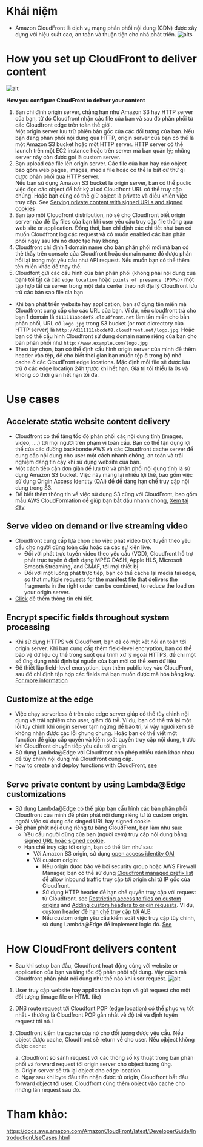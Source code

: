 # Khái niệm
- Amazon CloudFront là dịch vụ mạng phân phối nội dung (CDN) được xây dựng với hiệu suất cao, an toàn và thuận tiện cho nhà phát triển.
 ![alts](../images/cloudfront1.png)

# How you set up CloudFront to deliver content

![alt](../images/cloudfront_deliver_1.png)

**How you configure CloudFront to deliver your content**
1. Bạn chỉ định origin server, chẳng hạn như Amazon S3 hay HTTP server của bạn, từ đó Cloudfront nhận các file của bạn và sau đó phân phối từ các Cloudfront edge trên toàn thế giới. <br> Một origin server lưu trữ phiên bản gốc của các đối tượng của bạn. Nếu bạn đang phân phối nội dung qua HTTP, origin server của bạn có thể là một Amazon S3 bucket hoặc một HTTP server. HTTP server có thể launch trên một EC2 instance hoặc trên server mà bạn quản lý; những server này còn được gọi là custom server.
2. Bạn upload các file lên origin server. Các file của bạn hay các object bao gồm web pages, images, media file hoặc có thể là bất cứ thứ gì được phân phối qua HTTP server. <br> Nếu bạn sử dụng Amazon S3 bucket là origin server, ban có thể puclic việc đọc các object để bất kỳ ai có Cloudfront URL có thể truy cập chúng. Hoặc bạn cũng có thể giữ object là private và điều khiển việc truy cập. See [Serving private content with signed URLs and signed cookies](https://docs.aws.amazon.com/AmazonCloudFront/latest/DeveloperGuide/PrivateContent.html)
3. Bạn tạo một Cloudfront distribution, nó sẽ cho Cloudfront biết origin server nào để lấy files của bạn khi user yêu cầu truy cập file thông qua web site or application. Đồng thời, bạn chỉ định các chi tiết như bạn có muốn Cloudfront log các request và có muốn enabled các bản phân phối ngay sau khi nó được tạo hay không.
4. Cloudfront chỉ định 1 domain name cho bản phân phối mới mà bạn có thẻ thấy trên console của Cloudfront hoặc domain name đó được phản hồi lại trong một yêu cầu như API request. Nếu muốn bạn có thể thêm tên miền khác để thay thế.
5. Cloudfont gửi các cấu hình của bản phân phối (khong phải nội dung của bạn) tói tất cả các `edge location` hoặc `points of presence (POPs)`- một tập hợp tất cả server trong một data center theo nơi địa lý Cloudfront lưu trữ các bản sao file cỉa bạn

- Khi bạn phát triển website hay application, bạn sử dụng tên miền mà Cloudfront cung cấp cho các URL  của bạn. Ví dụ, nếu cloudfront trả cho bạn 1 domain là `d111111abcdef8.cloudfront.net` làm tên miền cho bản phân phối, URL có `logo.jpg` trong S3 bucket (or root dicrectory của HTTP server) là `http://d111111abcdef8.cloudfront.net/logo.jpg`. Hoặc bạn có thể cấu hình Cloudfront sử dụng domain name riêng của bạn cho bản phân phối như `http://www.example.com/logo.jpg`
- Theo tùy chọn, bạn có thể định cấu hình origin server của mình để thêm header vào tệp, để cho biết thời gian bạn muốn tệp ở trong bộ nhớ cache ở các CloudFront edge locations. Mặc định mỗi file sẽ được lưu trữ ở các edge location 24h trước khi hết hạn. Giá trị tối thiểu là 0s và không có thời gian hết hạn tối đa.
  
# Use cases
## Accelerate static website content delivery
- Cloudfront có thể tăng tốc độ phân phối các nội dung tĩnh (images, video, ....) tới mọi người trên phạm vi toàn cầu. Bạn có thể tận dụng lợi thế của các đường backbonde AWS và các Cloudfront cache server để cung cấp nội dung cho user một cách nhanh chóng, an toàn và trải nghiệm đáng tin cậy khi sử dụng website của bạn.
- Một cách tiếp cận đơn giản để lưu trữ và phân phối nội dung tĩnh là sử dụng Amazon S3 bucket. Việc này mang lại nhiều lợi thế, bao gồm việc sử dụng  Origin Access Identity (OAI) để dễ dàng hạn chế truy cập nội dung trong S3.
- Để biết thêm thông tin về việc sử dụng S3 cùng với CloudFront, bao gồm mẫu AWS CloudFormation để giúp bạn bắt đầu nhanh chóng, [Xem tại đây](https://aws.amazon.com/blogs/networking-and-content-delivery/amazon-s3-amazon-cloudfront-a-match-made-in-the-cloud/)

## Serve video on demand or live streaming video
- Cloudfront cung cấp lựa chọn cho việc phát video trực tuyến theo yêu cầu cho người dùng toàn cầu hoặc cả các sự kiện live.
  - Đối với phát trực tuyến video theo yêu cầu (VOD), Cloudfront hỗ trợ phát trực tuyến ở định dạng MPEG DASH, Apple HLS, Microsoft Smooth Streaming, and CMAF, tới mọi thiết bị
  - Đối với một luồng phát trực tiếp, bạn có thể cache lại media tại edge, so that multiple requests for the manifest file that delivers the fragments in the right order can be combined, to reduce the load on your origin server.
- [Click](https://docs.aws.amazon.com/AmazonCloudFront/latest/DeveloperGuide/on-demand-streaming-video.html) để thêm thông tin chi tiết.

## Encrypt specific fields throughout system processing
- Khi sử dụng HTTPS với Cloudfront, bạn đã có một kết nối an toàn tới origin server. Khi bạn cung cấp thêm field-level encryption, bạn có thể bảo vệ dữ liệu cụ thể trong suốt quá trình xử lý ngoài HTTPS,  để chỉ một số ứng dụng nhất định tại nguồn của bạn mới có thể xem dữ liệu
- Để thiết lập field-level encryption, bạn thêm public key vào CloudFront, sau đó chỉ định tập hợp các fields mà bạn muốn được mã hóa bằng key. [For more information](https://docs.aws.amazon.com/AmazonCloudFront/latest/DeveloperGuide/field-level-encryption.html)

## Customize at the edge
- Việc chạy serverless ở trên các edge server giúp có thể tùy chỉnh nội dung và trải nghiệm cho user, giảm độ trễ. Ví dụ, bạn có thể trả lại một lỗi tùy chỉnh khi origin server tạm ngừng để bảo trì, vì vậy người xem sẽ không nhận được các lỗi chung chung. Hoặc bạn có thể viết một function để giúp cấp quyền và kiểm soát quyền truy cập nội dung, trước khi Cloudfront chuyển tiếp yêu cầu tới origin.
- Sử dụng Lambda@Edge với Cloudfront cho phép nhiều cách khác nhau để tùy chỉnh nội dung mà Cloudfront cung cấp.
- how to create and deploy functions with CloudFront, [see](https://docs.aws.amazon.com/AmazonCloudFront/latest/DeveloperGuide/lambda-at-the-edge.html)
  
## Serve private content by using Lambda@Edge customizations
- Sử dụng Lambda@Edge có thể giúp bạn cấu hình các bản phân phối Cloudfront của mình để phân phát nội dung riêng tư từ custom origin. ngoài việc sử dụng các singed URL hay signed cookie
- Để phân phát nội dung riêng tư bằng CloudFront, bạn làm như sau:
  - Yêu cầu người dùng của bạn (người xem) truy cập nội dung bằng [signed URL hoặc signed cookie](https://docs.aws.amazon.com/AmazonCloudFront/latest/DeveloperGuide/PrivateContent.html).
  - Hạn chế truy cập tới origin, bạn có thể làm như sau:
    - Với Amazon S3 origin, sử dụng [open access identity OAI](https://docs.aws.amazon.com/AmazonCloudFront/latest/DeveloperGuide/private-content-restricting-access-to-s3.html)
    - Với custom origin:
      - Nếu origin được bảo vệ bởi security group hoặc AWS Firewall Manager, bạn có thể sử dụng [Cloudfront managed prefix list](https://docs.aws.amazon.com/AmazonCloudFront/latest/DeveloperGuide/LocationsOfEdgeServers.html#managed-prefix-list) để allow inbound traffic truy cập tới origin chỉ từ IP gốc của Cloudfront.
      - Sử dụng HTTP header để hạn chế quyền truy cập với request từ Cloudfront. see [Restricting access to files on custom origins](https://docs.aws.amazon.com/AmazonCloudFront/latest/DeveloperGuide/private-content-overview.html#forward-custom-headers-restrict-access) and [Adding custom headers to origin requests](https://docs.aws.amazon.com/AmazonCloudFront/latest/DeveloperGuide/add-origin-custom-headers.html). Ví dụ, custom header để [hạn chế truy cập tới ALB](https://docs.aws.amazon.com/AmazonCloudFront/latest/DeveloperGuide/add-origin-custom-headers.html)
      - Nếu custom origin yêu cầu kiểm soát việc truy cập tùy chỉnh, sử dụng Lambda@Edge để implement logic đó. [See](https://docs.aws.amazon.com/AmazonCloudFront/latest/DeveloperGuide/add-origin-custom-headers.html)

# How CloudFront delivers content
- Sau khi setup ban đầu, Cloudfront hoạt động cùng với website or application của bạn và tăng tốc độ phân phối nội dung. Vậy cách mà Cloudfront phân phát nội dung như thế nào khi user request.
  ![alt](../images/cloudfront_deliver_2.png)
1. User truy cập website hay application của bạn và gửi request cho một đối tượng (image file or HTML file)
2. DNS route request tới Cloudfont POP (edge location) có thể phục vụ tốt nhất - thường là Cloudfront POP gần nhất về độ trễ và định tuyến request tới nó.l
3. Cloudfront kiểm tra cache của nó cho đối tượng được yêu cầu. Nếu object được cache, Cloudfront sẽ return về cho user. Nếu ojbject không được cache:
   
   a. Cloudfront so sánh request với các thông số kỹ thuật trong bản phân phối và forward request tới origin server cho object tương ứng. <br>
   b. Origin server sẽ trả lại object cho edge location.<br>
   c. Ngay sau khi byte đầu tiên nhận được từ origin, Cloudfront bắt đầu forward object tới user. Cloudfront cũng thêm object vào cache cho những lần request sau đó.
# Tham khảo:
https://docs.aws.amazon.com/AmazonCloudFront/latest/DeveloperGuide/IntroductionUseCases.html